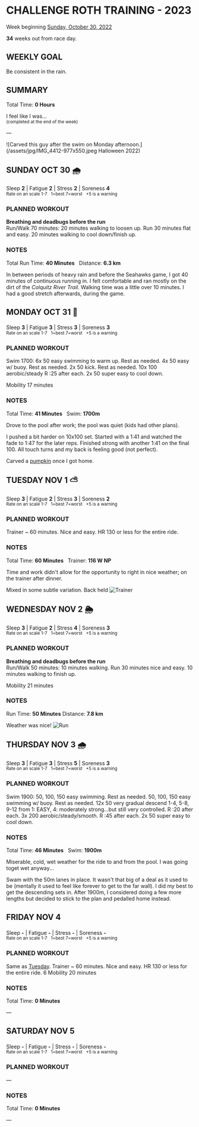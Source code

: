 # CHALLENGE ROTH TRAINING - 2023
Week beginning [Sunday, October 30, 2022](javascript:flick('sun');)

**34** weeks out from race day.

## WEEKLY GOAL
Be consistent in the rain.

## SUMMARY
Total Time: **0 Hours**

I feel like I was...
<br /><sup>(completed at the end of the week)</sup>

&mdash;

![Carved this guy after the swim on Monday afternoon.](/assets/jpg/IMG_4412-977x550.jpeg Halloween 2022)

## SUNDAY OCT 30 🌧
Sleep **2** | Fatigue **2** | Stress **2** | Soreness **4**
<sup><br />Rate on an scale 1-7 &nbsp; 1=best 7=worst &nbsp; +5 is a warning</sup>

### PLANNED WORKOUT
**Breathing and deadbugs before the run​**  
Run/Walk 70 minutes: 
20 minutes walking to loosen up.
Run 30 minutes flat and easy. 
20 minutes walking to cool down/finish up. 

### NOTES
Total Run Time: **40 Minutes** &nbsp; Distance: **6.3 km**

In between periods of heavy rain and before the Seahawks game, I got 40 minutes of continuous running in.  I felt comfortable and ran mostly on the dirt of the _Colquitz River Trail_.   Walking time was a little over 10 minutes.  I had a good stretch afterwards, during the game.

<!---->
## MONDAY OCT 31 🎃
Sleep **3** | Fatigue **3** | Stress **3** | Soreness **3**
<sup><br />Rate on an scale 1-7 &nbsp; 1=best 7=worst &nbsp; +5 is a warning</sup>

### PLANNED WORKOUT
Swim 1700: 
6x 50 easy swimming to warm up. Rest as needed. 
4x 50 easy w/ buoy. Rest as needed. 
2x 50 kick. Rest as needed. 
10x 100 aerobic/steady R :25 after each. 
2x 50 super easy to cool down.

Mobility 17 minutes

### NOTES
Total Time: **41 Minutes** &nbsp; Swim: **1700m**

Drove to the pool after work; the pool was quiet (kids had other plans).

I pushed a bit harder on 10x100 set.  Started with a 1:41 and watched the fade to 1:47 for the later reps.  Finished strong with another 1:41 on the final 100.  All touch turns and my back is feeling good (not perfect).

Carved a [pumpkin](javascript:flkty.select(2);) once I got home.
<!---->
## TUESDAY NOV 1 ⛅️
Sleep **3** | Fatigue **2** | Stress **3** | Soreness **2**
<sup><br />Rate on an scale 1-7 &nbsp; 1=best 7=worst &nbsp; +5 is a warning</sup>

### PLANNED WORKOUT
Trainer ~ 60 minutes. 
Nice and easy. HR 130 or less for the entire ride.

### NOTES
Total Time: **60 Minutes** &nbsp; Trainer: **116 W NP**

Time and work didn't allow for the opportunity to right in nice weather; on the trainer after dinner.

Mixed in some subtle variation.  Back held
![Trainer](/assets/jpg/bike-20221101.jpeg)

<!---->
## WEDNESDAY NOV 2 🌦
Sleep **3** | Fatigue **2** | Stress **4** | Soreness **3**
<sup><br />Rate on an scale 1-7 &nbsp; 1=best 7=worst &nbsp; +5 is a warning</sup>

### PLANNED WORKOUT
**Breathing and deadbugs before the run​**   
Run/Walk 50 minutes: 
10 minutes walking. 
Run 30 minutes nice and easy. 
10 minutes walking to finish up.

Mobility 21 minutes

### NOTES
Run Time: **50 Minutes** Distance: **7.8 km**

Weather was nice!
![Run](/assets/jpg/run-20221102.jpeg)

<!---->
## THURSDAY NOV 3 🌧
Sleep **3** | Fatigue **3** | Stress **5** | Soreness **3**
<sup><br />Rate on an scale 1-7 &nbsp; 1=best 7=worst &nbsp; +5 is a warning</sup>

### PLANNED WORKOUT
Swim 1900: 
50, 100, 150 easy swimming. Rest as needed. 
50, 100, 150 easy swimming w/ buoy. Rest as needed. 
12x 50 very gradual descend 1-4, 5-8, 9-12 from 1: EASY, 4: moderately strong...but still very controlled. R :20 after each. 
3x 200 aerobic/steady/smooth. R :45 after each. 
2x 50 super easy to cool down.

### NOTES
Total Time: **46 Minutes** &nbsp; Swim: **1900m**

Miserable, cold, wet weather for the ride to and from the pool.  I was going toget wet anyway...

Swam with the 50m lanes in place.  It wasn't that big of a deal as it used to be (mentally it used to feel like forever to get to the far wall).  I did my best to get the descending sets in.  After 1900m, I considered doing a few more lengths but decided to stick to the plan and pedalled home instead.

<!---->
## FRIDAY NOV 4
Sleep **-** | Fatigue **-** | Stress **-** | Soreness **-**
<sup><br />Rate on an scale 1-7 &nbsp; 1=best 7=worst &nbsp; +5 is a warning</sup>

### PLANNED WORKOUT
Same as [Tuesday](javascript:flick('tue');). 
Trainer ~ 60 minutes.
Nice and easy. HR 130 or less for the entire ride.
6
Mobility 20 minutes

### NOTES
Total Time: **0 Minutes**

&mdash;  

<!---->
## SATURDAY NOV 5
Sleep **-** | Fatigue **-** | Stress **-** | Soreness **-**
<sup><br />Rate on an scale 1-7 &nbsp; 1=best 7=worst &nbsp; +5 is a warning</sup>

### PLANNED WORKOUT
&mdash;  

### NOTES
Total Time: **0 Minutes**

&mdash;  

